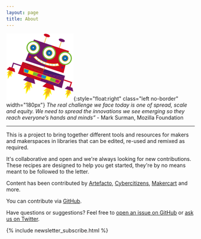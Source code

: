 ```yaml
---
layout: page
title: About
---
```



  ![robot](/public/images/robot.png){:style="float:right" class="left no-border" width="180px"} <em>The real challenge we face today is one of spread, scale and equity. We need to spread the innovations we see emerging so they reach everyone’s hands and minds”</em> - Mark Surman, Mozilla Foundation

<hr>

<p style="clear:both">This is a project to bring together different tools and resources for makers and makerspaces in libraries that can be edited, re-used and remixed as required.</p>

It's collaborative and open and we're always looking for new contributions. These recipes are designed to help you get started, they're by no means meant to be followed to the letter.

  Content has been contributed by [Artefacto](http://artefacto.org.uk), [Cybercitizens](http://www.cybercitizens.org), [Makercart](http://makercart.org.uk) and more.

You can contribute via [GitHub](https://github.com/artefacto/librarymakers).

Have questions or suggestions? Feel free to [open an issue on GitHub](https://github.com/artefacto/librarymakers/issues/new) or [ask us on Twitter](https://twitter.com/artefactors).

{% include newsletter_subscribe.html %}
